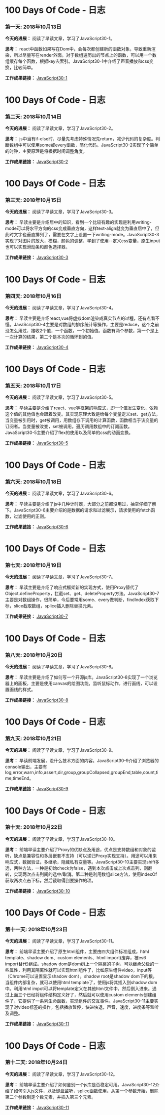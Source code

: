 # 100 Days Of Code - 日志

### 第一天: 2018年10月13日

**今天的进展：** 阅读了早读文章，学习了JavaScript30-1。

**思考：** react中函数如果写在Dom中，会每次都创建新的函数对象，导致重新渲染，所以尽量写在render外面。对于数组遍历出的节点上的函数，可以用一个数组缓存每个函数，根据key去索引。JavaScript30-1中介绍了声音播放和css变换，比较简单。

**工作成果链接：** [JavaScript30-1](https://github.com/sj279811799/JavaScript30/blob/master/01%20-%20JavaScript%20Drum%20Kit/index-START.html)


# 100 Days Of Code - 日志

### 第二天: 2018年10月14日

**今天的进展：** 阅读了早读文章，学习了JavaScript30-2。

**思考：** js中当有if-else时，尽量先考虑特殊情况先return，减少代码的复杂度。判断数组中可以使用some或every函数，简化代码。JavaScript30-2实现了个简单的时钟，主要原理是将根据时间调整角度。

**工作成果链接：** [JavaScript30-2](https://github.com/sj279811799/JavaScript30/blob/master/02%20-%20JS%20%2B%20CSS%20Clock/index-START.html)


# 100 Days Of Code - 日志

### 第三天: 2018年10月15日

**今天的进展：** 阅读了早读文章，学习了JavaScript30-3。

**思考：** 早读主要是介绍居中的知识，看到一个比较有趣的实现是利用writing-mode可以将水平方向的css变成垂直方向，这样text-align就变为垂直居中了，但此时文字也垂直排列了，需要在文字上设置一下writing-mode。JavaScript30-3实现了对图片的放大，模糊，颜色的调整，学到了使用--定义css变量，原生input也可以实现滑动条和颜色选择器。

**工作成果链接：** [JavaScript30-3](https://github.com/sj279811799/JavaScript30/blob/master/03%20-%20CSS%20Variables/index-START.html)


# 100 Days Of Code - 日志

### 第四天: 2018年10月16日

**今天的进展：** 阅读了早读文章，学习了JavaScript30-4。

**思考：** 早读主要是介绍react,vue将虚拟dom渲染成真实节点的过程，还有点看不懂。JavaScript30-4主要是对数组的排序统计等操作，主要是reduce，这个之前没怎么用过，接收2个值，一个函数，一个初始值。函数有两个参数，第一个是上一次计算的结果，第二个是本次的循环到的值。

**工作成果链接：** [JavaScript30-4](https://github.com/sj279811799/JavaScript30/blob/master/04%20-%20Array%20Cardio%20Day%201/index-START.html)


# 100 Days Of Code - 日志

### 第五天: 2018年10月17日

**今天的进展：** 阅读了早读文章，学习了JavaScript30-5。

**思考：** 早读主要是介绍了react、vue等框架的响应式，即一个值发生变化，依赖这个值的其他值也会跟着改变。其实现原理大致是给每个变量定义set、get方法，当变量被引用时，get被调用，用数组存下调用的计算函数，函数相当于该变量的订阅者。当变量被改变，set被调用，遍历调用数组中的订阅函数。JavaScript30-5主要介绍了flex的使用以及简单的css的动画变换。

**工作成果链接：** [JavaScript30-5](https://github.com/sj279811799/JavaScript30/blob/master/05%20-%20Flex%20Panel%20Gallery/index-START.html)


# 100 Days Of Code - 日志

### 第六天: 2018年10月18日

**今天的进展：** 阅读了早读文章，学习了JavaScript30-6。

**思考：** 早读主要是介绍了js中几种计时器，大部分之前都没用过，抽空仔细了解下。JavaScript30-6主要介绍的是数据的请求和过滤展示，请求使用的fetch函数，过滤使用的正则。

**工作成果链接：** [JavaScript30-6](https://github.com/sj279811799/JavaScript30/blob/master/06%20-%20Type%20Ahead/index-START.html)


# 100 Days Of Code - 日志

### 第七天: 2018年10月19日

**今天的进展：** 阅读了早读文章，学习了JavaScript30-7。

**思考：** 早读主要是介绍了响应式框架新的实现方式，使用Proxy替代了Object.defineProperty，拦截set、get、deleteProperty方法。JavaScript30-7主要是对数组操作，很简单，今后要常用some、every做判断，findIndex获取下标，slice截取数组，splice插入删除替换元素。

**工作成果链接：** [JavaScript30-7](https://github.com/sj279811799/JavaScript30/blob/master/07%20-%20Array%20Cardio%20Day%202/index-START.html)


# 100 Days Of Code - 日志

### 第八天: 2018年10月20日

**今天的进展：** 阅读了早读文章，学习了JavaScript30-8。

**思考：** 早读主要是介绍了如何写一个开源js库。JavaScript30-8实现了一个浏览器上的画板，主要是使用canvas的绘图功能，监听鼠标动作，进行画线，可以设置画线的样式。

**工作成果链接：** [JavaScript30-8](https://github.com/sj279811799/JavaScript30/blob/master/08%20-%20Fun%20with%20HTML5%20Canvas/index-START.html)


# 100 Days Of Code - 日志

### 第九天: 2018年10月21日

**今天的进展：** 阅读了早读文章，学习了JavaScript30-9。

**思考：** 早读前端发展，没什么技术方面的内容。JavaScript30-9介绍了浏览器的console输出，主要有log,error,warn,info,assert,dir,group,groupCollapsed,groupEnd,table,count,time,timeEnd。

**工作成果链接：** [JavaScript30-9](https://github.com/sj279811799/JavaScript30/blob/master/09%20-%20Dev%20Tools%20Domination/index-START.html)


# 100 Days Of Code - 日志

### 第十天: 2018年10月22日

**今天的进展：** 阅读了早读文章，学习了JavaScript30-10。

**思考：** 前端早读主要介绍了Proxy的优缺点及用途，优点是支持数组和对象的监听，缺点是兼容性和多层嵌套不支持（可以递归Proxy实现支持）。用途可以用来响应式，数据验证，多继承，隐藏私有变量等。JavaScript30-10主要实现shift多选，两种方法，一种是初始check为false，遇到本次点击或上次点击列，则翻转，实现两次点击列间的选中/取消。第二种是利用数组slice方法，使用indexOf获取两次点击下标，然后截取得到要操作的项。

**工作成果链接：** [JavaScript30-10](https://github.com/sj279811799/JavaScript30/blob/master/10%20-%20Hold%20Shift%20and%20Check%20Checkboxes/index-START.html)


# 100 Days Of Code - 日志

### 第十一天: 2018年10月23日

**今天的进展：** 阅读了早读文章，学习了JavaScript30-11。

**思考：** 前端早读主要介绍了原生html组件，主要由四大组件标准组成，html template、shadow dom、custom elements、html import(废弃，被es6 import替代)组成。shadow dom是dom树上一个隔离的子树，可以继承父级的一些属性，利用其隔离性就可以实现html组件了，比如原生组件video，input等（Chrome可以设置显示shadow dom）。shadow root是shadow dom下的根。当组件内部复杂，就可以使用html template了，使用js将其插入到shadow dom中。利用html impot可以将template定义在其他html文件中，然后倒入进来。通过上面三个已经将组件结构定义好了，然后就可以使用custom elements创建组件了，它提供了一系列生命函数，实现组件的交互事件。JavaScript30-11主要实现了对video标签的操作，包括播放暂停，快进快退，声音，速度，进度条等监听及调整。

**工作成果链接：** [JavaScript30-11](https://github.com/sj279811799/JavaScript30/blob/master/11%20-%20Custom%20Video%20Player/scripts.js)

# 100 Days Of Code - 日志

### 第十二天: 2018年10月24日

**今天的进展：** 阅读了早读文章，学习了JavaScript30-12。

**思考：** 前端早读主要介绍了如何鉴别一个js库是否稳定可用。JavaScript30-12介绍了如何引入js文件，以及键盘监听，splice函数使用，从第一个参数开始，删除第二个参数制定个数元素，并插入第三个元素。

**工作成果链接：** [JavaScript30-11](https://github.com/sj279811799/JavaScript30/blob/master/12%20-%20Key%20Sequence%20Detection/index-START.html)